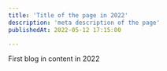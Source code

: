 ```yaml
---
title: 'Title of the page in 2022'
description: 'meta description of the page'
publishedAt: 2022-05-12 17:15:00

---
```

First blog in content in 2022